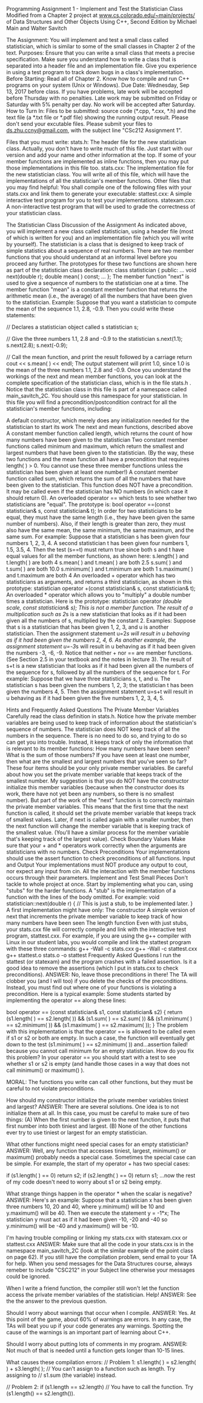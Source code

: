 Programming Assignment 1  - Implement and Test the Statistician Class
Modified from a Chapter 2 project at www.cs.colorado.edu/~main/projects/ 
of Data Structures and Other Objects Using C++,  Second Edition 
by Michael Main and Walter Savitch 

The Assignment:
You will implement and test a small class called statistician, which is similar to some of the small classes in Chapter 2 of the text.
Purposes:
Ensure that you can write a small class that meets a precise specification.
Make sure you understand how to write a class that is separated into a header file and an implementation file.
Give you experience in using a test program to track down bugs in a class's implementation.
Before Starting:
Read all of Chapter 2.
Know how to compile and run C++ programs on your system (Unix or Windows).
Due Date:
Wednesday, Sep 13, 2017 before class. If you have problems, late work will be accepted before Thursday with no penalties. Late work may be submitted on Friday or Saturday with 5% penalty per day. No work will be accepted after Saturday.
How to Turn In:
Files to be submitted: source code (*.cpp, *.cxx, *.h)  and the text file (a *.txt file or *.pdf file) showing the running output result. Please don't send your excutable files. Please submit your files to ds.zhu.ccny@gmail.com, with the subject line "CSc212 Assignment 1".

Files that you must write:
stats.h: The header file for the new statistician class. Actually, you don't have to write much of this file. Just start with our version and add your name and other information at the top. If some of your member functions are implemented as inline functions, then you may put those implementations in this file too.
stats.cxx: The implementation file for the new statistician class. You will write all of this file, which will have the implementations of all the statistician's member functions.
Other files that you may find helpful:
    You shall compile one of the following files with your stats.cxx and link them to generate your executable:
stattest.cxx: A simple interactive test program for you to test your implementations.
statexam.cxx: A non-interactive test program that will be used to grade the correctness of your statistician class.

The Statistician Class
Discussion of the Assignment
As indicated above, you will implement a new class called statistician, using a header file (most of which is written for you) and an implementation file (which you will write by yourself). The statistician is a class that is designed to keep track of simple statistics about a sequence of real numbers. There are two member functions that you should understand at an informal level before you proceed any further. The prototypes for these two functions are shown here as part of the statistician class declaration:
   class statistician
   {
   public:
       ...
       void next(double r);
       double mean( ) const;
       ...
   };
The member function "next" is used to give a sequence of numbers to the statistician one at a time. The member function "mean" is a constant member function that returns the arithmetic mean (i.e., the average) of all the numbers that have been given to the statistician.
Example: Suppose that you want a statistician to compute the mean of the sequence 1.1, 2.8, -0.9. Then you could write these statements:

   // Declares a statistician object called s
   statistician s; 

   // Give the three numbers 1.1, 2.8 and -0.9 to the statistician
   s.next(1.1);
   s.next(2.8);
   s.next(-0.9);

   // Call the mean function, and print the result followed by a carriage return
   cout << s.mean( ) << endl;
The output statement will print 1.0, since 1.0 is the mean of the three numbers 1.1, 2.8 and -0.9.
Once you understand the workings of the next and mean member functions, you can look at the complete specification of the statistician class, which is in the file stats.h . Notice that the statistician class in this file is part of a namespace called main_savitch_2C. You should use this namespace for your statistician. In this file you will find a precondition/postcondition contract for all the statistician's member functions, including:

A default constructor, which merely does any initialization needed for the statistician to start its work
The next and mean functions, described above
A constant member function called length, which returns the count of how many numbers have been given to the statistician
Two constant member functions called minimum and maximum, which return the smallest and largest numbers that have been given to the statistician. (By the way, these two functions and the mean function all have a precondition that requires length( ) > 0. You cannot use these three member functions unless the statistician has been given at least one number!)
A constant member function called sum, which returns the sum of all the numbers that have been given to the statistician. This function does NOT have a precondition. It may be called even if the statistician has NO numbers (in which case it should return 0).
An overloaded operator == which tests to see whether two statisticians are "equal". The prototype is:
          bool operator ==(const statistician& s, const statistician& t);
In order for two statisticians to be equal, they must have the same length (i.e., they have been given the same number of numbers). Also, if their length is greater than zero, they must also have the same mean, the same minimum, the same maximum, and the same sum. For example: Suppose that a statistician s has been given four numbers 1, 2, 3, 4. A second statistician t has been given four numbers 1, 1.5, 3.5, 4. Then the test (s==t) must return true since both s and t have equal values for all the member functions, as shown here:
s.length( ) and t.length( ) are both 4
s.mean( ) and t.mean( ) are both 2.5
s.sum( ) and t.sum( ) are both 10.0
s.minimum( ) and t.minimum are both 1
s.maximum( ) and t.maximum are both 4
An overloaded + operator which has two statisticians as arguments, and returns a third statistician, as shown in this prototype:
          statistician operator +(const statistician& s, const statistician& t);
An overloaded * operator which allows you to "multiply" a double number times a statistician. Here is the prototype:
          statistician operator *(double scale, const statistician& s);
This is not a member function. The result of a multiplication such as 2*s is a new statistician that looks as if it had been given all the numbers of s, multiplied by the constant 2. Examples: Suppose that s is a statistician that has been given 1, 2, 3, and u is another statistician. Then the assignment statement u=2*s will result in u behaving as if it had been given the numbers 2, 4, 6. As another example, the assignment statement u=-3*s will result in u behaving as if it had been given the numbers -3, -6, -9. Notice that neither + nor == are member functions. (See Section 2.5 in your textbook and the  notes in lecture 3). The result of s+t is a new statistician that looks as if it had been given all the numbers of the sequence for s, followed by all the numbers of the sequence for t. For example: Suppose that we have three statisticians s, t, and u. The statistician s has been given the numbers 1, 2, 3; the statistician t has been given the numbers 4, 5. Then the assignment statement u=s+t will result in u behaving as if it had been given the five numbers 1, 2, 3, 4, 5.

Hints and Frequently Asked Questions
The Private Member Variables
Carefully read the class definition in stats.h. Notice how the private member variables are being used to keep track of information about the statistician's sequence of numbers. The statistician does NOT keep track of all the numbers in the sequence. There is no need to do so, and trying to do so can get you into trouble. Instead, it keeps track of only the information that is relevant to its member functions: How many numbers have been seen? What is the sum of those numbers? If you have seen at least one number, then what are the smallest and largest numbers that you've seen so far? These four items should be your only private member variables.
Be careful about how you set the private member variable that keeps track of the smallest number. My suggestion is that you do NOT have the constructor initialize this member variables (because when the constructor does its work, there have not yet been any numbers, so there is no smallest number). But part of the work of the "next" function is to correctly maintain the private member variables. This means that the first time that the next function is called, it should set the private member variable that keeps track of smallest values. Later, if next is called again with a smaller number, then the next function will change the member variable that is keeping track of the smallest value. (You'll have a similar process for the member variable that's keeping track of the largest value).
Check Boundary Values
Make sure that your + and * operators work correctly when the arguments are statisticians with no numbers.
Check Preconditions
Your implementations should use the assert function to check preconditions of all functions.
Input and Output
Your implementations must NOT produce any output to cout, nor expect any input from cin. All the interaction with the member functions occurs through their parameters.
Implement and Test Small Pieces
Don't tackle to whole project at once. Start by implementing what you can, using "stubs" for the harder functions. A "stub" is the implementation of a function with the lines of the body omitted. For example:
    void statistician::next(double r)
    {
        // This is just a stub, to be implemented later.
    }
A first implementation might have only:
The constructor
A simple version of next that increments the private member variable to keep track of how many numbers have been seen
The length function
Even with just stubs, your stats.cxx file will correctly compile and link with the interactive test program, stattest.cxx. For example, if you are using the g++ compiler with Linux in our student labs, you would compile and link the stattest program with these three commands:
    g++ -Wall -c stats.cxx
    g++ -Wall -c stattest.cxx
    g++ stattest.o stats.o -o stattest
Frequently Asked Questions
I run the stattest (or statexam) and the program crashes with a failed assertion. Is it a good idea to remove the assertions (which I put in stats.cxx to check preconditions).
ANSWER: No, leave those preconditions in there! The TA will clobber you (and I will too) if you delete the checks of the preconditions. Instead, you must find out where one of your functions is violating a precondition. Here is a typical example: Some students started by implementing the operator == along these lines:

bool operator == (const statistician& s1, const statistician& s2)
{
    return
        (s1.length( ) == s2.length( ))
        &&
        (s1.sum( ) == s2.sum( ))
        &&
        (s1.minimum( ) == s2.minimum( ))
        &&
        (s1.maximum( ) == s2.maximum( ));
}
The problem with this implementation is that the operator == is allowed to be called even if s1 or s2 or both are empty. In such a case, the function will eventually get down to the test (s1.minimum( ) == s2.minimum( )) and...assertion failed! because you cannot call minimum for an empty statistician.
How do you fix this problem? In your operator == you should start with a test to see whether s1 or s2 is empty (and handle those cases in a way that does not call minimum() or maximum() ).

MORAL: The functions you write can call other functions, but they must be careful to not violate preconditions. 
 

How should my constructor initialize the private member variables tiniest and largest?
ANSWER: There are several solutions. One idea is to not initialize them at all. In this case, you must be careful to make sure of two things: (A) When the first number is given to the next function, it puts that first number into both tiniest and largest. (B) None of the other functions ever try to use tiniest or largest for an empty statistician. 
 

What other functions might need special cases for an empty statistician?
ANSWER: Well, any function that accesses tiniest, largest, minimum() or maximum() probably needs a special case. Sometimes the special case can be simple. For example, the start of my operator + has two special cases:

if (s1.length( ) == 0)
    return s2;
if (s2.length( ) == 0)
    return s1;
...now the rest of my code doesn't need to worry about s1 or s2 being empty. 
 
What strange things happen in the operator * when the scalar is negative?
ANSWER: Here's an example: Suppose that a statistician x has been given three numbers 10, 20 and 40, where y.minimum() will be 10 and y.maximum() will be 40. Then we execute the statement y = -1*x; The statistician y must act as if it had been given -10, -20 and -40 so y.minimum() will be -40 and y.maximum() will be -10. 
 

I'm having trouble compiling or linking my stats.cxx with statexam.cxx or stattest.cxx
ANSWER: Make sure that all the code in your stats.cxx is in the namespace main_savitch_2C (look at the similar example of the point class on page 62). If you still have the compilation problem, send email to your TA for help. When you send messages for the Data Structures course, always remeber to include "CSC212" in your Subject line otherwise your messages could be ignored. 
 

When I write a friend function, the compiler still won't let the function access the private member variables of the statistician. Help!
ANSWER: See the the answer to the previous question. 
 

Should I worry about warnings that occur when I compile.
ANSWER: Yes. At this point of the game, about 60% of warnings are errors.  In any case, the TAs will beat you up if your code generates any warnings. Spotting the cause of the warnings is an important part of learning about C++. 
 

Should I worry about putting lots of comments in my program.
ANSWER: Not much of that is needed until a function gets longer than 10-15 lines. 
 

What causes these compilation errors:
   // Problem 1: 
   s1.length( ) = s2.length( ) + s3.length( );
   // You can't assign to a function such as length. Try assigning to
   // s1.sum (the variable) instead.

   // Problem 2:
   if (s1.length == s2.length)
   // You have to call the function. Try (s1.length() == s2.length()).
